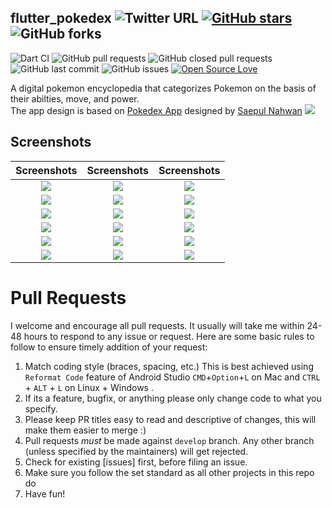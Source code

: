 ## flutter_pokedex ![Twitter URL](https://img.shields.io/twitter/url?style=social&url=https%3A%2F%2Ftwitter.com%2Fthealphamerc) [![GitHub stars](https://img.shields.io/github/stars/Thealphamerc/flutter_pokedex?style=social)](https://github.com/login?return_to=%2FTheAlphamerc%flutter_pokedex) ![GitHub forks](https://img.shields.io/github/forks/TheAlphamerc/flutter_pokedex?style=social) 
![Dart CI](https://github.com/TheAlphamerc/flutter_pokedex/workflows/Dart%20CI/badge.svg) ![GitHub pull requests](https://img.shields.io/github/issues-pr/TheAlphamerc/flutter_pokedex) ![GitHub closed pull requests](https://img.shields.io/github/issues-pr-closed/Thealphamerc/flutter_pokedex) ![GitHub last commit](https://img.shields.io/github/last-commit/Thealphamerc/flutter_pokedex)  ![GitHub issues](https://img.shields.io/github/issues-raw/Thealphamerc/flutter_pokedex) [![Open Source Love](https://badges.frapsoft.com/os/v2/open-source.svg?v=103)](https://github.com/Thealphamerc/flutter_pokedex) 

 A digital pokemon encyclopedia that categorizes Pokemon on the basis of their abilties, move, and power.</BR>
The app design is based on [Pokedex App](https://dribbble.com/shots/6545819-Pokedex-Apps) designed by [Saepul Nahwan](https://dribbble.com/saepulnahwan23)
<img src="https://cdn.dribbble.com/users/1171520/screenshots/6545819/dribbble.png"  /> 

## Screenshots

Screenshots               |  Screenshots  |  Screenshots
:-------------------------:|:-------------------------:|:-------------------------:
![](https://github.com/TheAlphamerc/flutter_pokedex/blob/master/screenshots/screen.gif?raw=true)|![](https://github.com/TheAlphamerc/flutter_pokedex/blob/master/screenshots/screenshot_1.jpg?raw=true)|![](https://github.com/TheAlphamerc/flutter_pokedex/blob/master/screenshots/screenshot_2.jpg?raw=true)
![](https://github.com/TheAlphamerc/flutter_pokedex/blob/master/screenshots/screenshot_3.jpg?raw=true)|![](https://github.com/TheAlphamerc/flutter_pokedex/blob/master/screenshots/screenshot_4.jpg?raw=true)|![](https://github.com/TheAlphamerc/flutter_pokedex/blob/master/screenshots/screenshot_5.jpg?raw=true)
![](https://github.com/TheAlphamerc/flutter_pokedex/blob/master/screenshots/screenshot_6.jpg?raw=true)|![](https://github.com/TheAlphamerc/flutter_pokedex/blob/master/screenshots/screenshot_7.jpg?raw=true)|![](https://github.com/TheAlphamerc/flutter_pokedex/blob/master/screenshots/screenshot_11.jpg?raw=true)
![](https://github.com/TheAlphamerc/flutter_pokedex/blob/master/screenshots/screenshot_16.jpg?raw=true)|![](https://github.com/TheAlphamerc/flutter_pokedex/blob/master/screenshots/screenshot_15.jpg?raw=true)|![](https://github.com/TheAlphamerc/flutter_pokedex/blob/master/screenshots/screenshot_17.jpg?raw=true)
![](https://github.com/TheAlphamerc/flutter_pokedex/blob/master/screenshots/screenshot_8.jpg?raw=true)|![](https://github.com/TheAlphamerc/flutter_pokedex/blob/master/screenshots/screenshot_9.jpg?raw=true)|![](https://github.com/TheAlphamerc/flutter_pokedex/blob/master/screenshots/screenshot_10.jpg?raw=true)
![](https://github.com/TheAlphamerc/flutter_pokedex/blob/master/screenshots/screenshot_12.jpg?raw=true)|![](https://github.com/TheAlphamerc/flutter_pokedex/blob/master/screenshots/screenshot_13.jpg?raw=true)|![](https://github.com/TheAlphamerc/flutter_pokedex/blob/master/screenshots/screenshot_14.jpg?raw=true)





# Pull Requests

I welcome and encourage all pull requests. It usually will take me within 24-48 hours to respond to any issue or request. Here are some basic rules to follow to ensure timely addition of your request:

1.  Match coding style (braces, spacing, etc.) This is best achieved using `Reformat Code` feature of Android Studio `CMD`+`Option`+`L` on Mac and `CTRL` + `ALT` + `L` on Linux + Windows .
2.  If its a feature, bugfix, or anything please only change code to what you specify.
3.  Please keep PR titles easy to read and descriptive of changes, this will make them easier to merge :)
4.  Pull requests _must_ be made against `develop` branch. Any other branch (unless specified by the maintainers) will get rejected.
5.  Check for existing [issues] first, before filing an issue.
6.  Make sure you follow the set standard as all other projects in this repo do
7.  Have fun!



